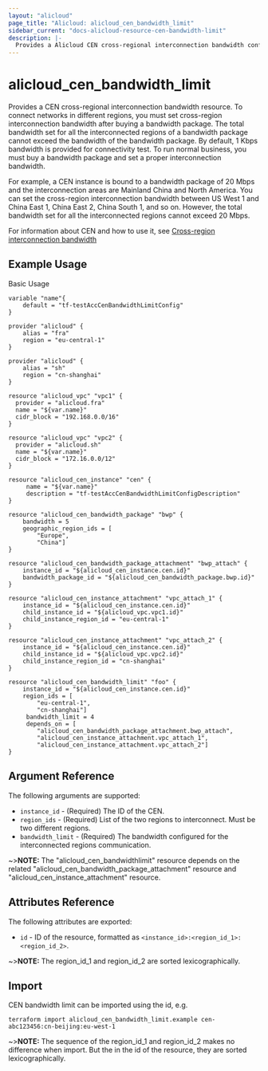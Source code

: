 ```yaml
---
layout: "alicloud"
page_title: "Alicloud: alicloud_cen_bandwidth_limit"
sidebar_current: "docs-alicloud-resource-cen-bandwidth-limit"
description: |-
  Provides a Alicloud CEN cross-regional interconnection bandwidth configuration resource.
---
```


# alicloud\_cen_bandwidth_limit

Provides a CEN cross-regional interconnection bandwidth resource. To connect networks in different regions, you must set cross-region interconnection bandwidth after buying a bandwidth package. The total bandwidth set for all the interconnected regions of a bandwidth package cannot exceed the bandwidth of the bandwidth package. By default, 1 Kbps bandwidth is provided for connectivity test. To run normal business, you must buy a bandwidth package and set a proper interconnection bandwidth.

For example, a CEN instance is bound to a bandwidth package of 20 Mbps and  the interconnection areas are Mainland China and North America. You can set the cross-region interconnection bandwidth between US West 1 and China East 1, China East 2, China South 1, and so on. However, the total bandwidth set for all the interconnected regions cannot exceed 20  Mbps.

For information about CEN and how to use it, see [Cross-region interconnection bandwidth](https://www.alibabacloud.com/help/doc-detail/65983.htm)

## Example Usage

Basic Usage

```
variable "name"{
    default = "tf-testAccCenBandwidthLimitConfig"
}

provider "alicloud" {
    alias = "fra"
    region = "eu-central-1"
}

provider "alicloud" {
    alias = "sh"
    region = "cn-shanghai"
}

resource "alicloud_vpc" "vpc1" {
  provider = "alicloud.fra"
  name = "${var.name}"
  cidr_block = "192.168.0.0/16"
}

resource "alicloud_vpc" "vpc2" {
  provider = "alicloud.sh"
  name = "${var.name}"
  cidr_block = "172.16.0.0/12"
}

resource "alicloud_cen_instance" "cen" {
     name = "${var.name}"
     description = "tf-testAccCenBandwidthLimitConfigDescription"
}

resource "alicloud_cen_bandwidth_package" "bwp" {
    bandwidth = 5
    geographic_region_ids = [
		"Europe",
		"China"]
}

resource "alicloud_cen_bandwidth_package_attachment" "bwp_attach" {
    instance_id = "${alicloud_cen_instance.cen.id}"
    bandwidth_package_id = "${alicloud_cen_bandwidth_package.bwp.id}"
}

resource "alicloud_cen_instance_attachment" "vpc_attach_1" {
    instance_id = "${alicloud_cen_instance.cen.id}"
    child_instance_id = "${alicloud_vpc.vpc1.id}"
    child_instance_region_id = "eu-central-1"
}

resource "alicloud_cen_instance_attachment" "vpc_attach_2" {
    instance_id = "${alicloud_cen_instance.cen.id}"
    child_instance_id = "${alicloud_vpc.vpc2.id}"
    child_instance_region_id = "cn-shanghai"
}

resource "alicloud_cen_bandwidth_limit" "foo" {
    instance_id = "${alicloud_cen_instance.cen.id}"
    region_ids = [
        "eu-central-1",
        "cn-shanghai"]
     bandwidth_limit = 4
     depends_on = [
        "alicloud_cen_bandwidth_package_attachment.bwp_attach",
        "alicloud_cen_instance_attachment.vpc_attach_1",
        "alicloud_cen_instance_attachment.vpc_attach_2"]
}
```
## Argument Reference

The following arguments are supported:

* `instance_id` - (Required) The ID of the CEN.
* `region_ids` - (Required) List of the two regions to interconnect. Must be two different regions.
* `bandwidth_limit` - (Required) The bandwidth configured for the interconnected regions communication.

~>**NOTE:** The "alicloud_cen_bandwidthlimit" resource depends on the related "alicloud_cen_bandwidth_package_attachment" resource and "alicloud_cen_instance_attachment" resource.

## Attributes Reference

The following attributes are exported:

- `id` - ID of the resource, formatted as `<instance_id>:<region_id_1>:<region_id_2>`.

~>**NOTE:** The region_id_1 and region_id_2 are sorted lexicographically.

## Import

CEN bandwidth limit can be imported using the id, e.g.

```
terraform import alicloud_cen_bandwidth_limit.example cen-abc123456:cn-beijing:eu-west-1
```

~>**NOTE:** The sequence of the region_id_1 and region_id_2 makes no difference when import. But the in the id of the resource, they are sorted lexicographically.